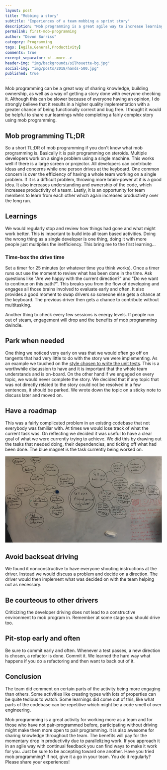 ```yaml
---
layout: post
title: "Mobbing a story"
subtitle: "Experiences of a team mobbing a sprint story"
description: "Mob programming is a great agile way to increase learning in a team. Here are 6 lessons learned during a mob programming session."
permalink: first-mob-programming
author: "Devon Burriss"
category: Programming
tags: [Agile,General,Productivity]
comments: true
excerpt_separator: <!--more-->
header-img: "img/backgrounds/silhouette-bg.jpg"
social-img: "img/posts/2018/hands-500.jpg"
published: true
---
```

Mob programming can be a great way of sharing knowledge, building ownership, as well as a way of getting a story done with everyone checking it. Although this can be slower because of everyone having an opinion, I do strongly believe that it results in a higher quality implementation with a greater chance of being functionally correct and bug free. I thought it would be helpful to share our learnings while completing a fairly complex story using mob programming.
<!--more-->

## Mob programming TL;DR

So a short TL;DR of mob programming if you don't know what mob programming is. Basically it is pair programming on steroids. Multiple developers work on a single problem using a single machine. This works well if there is a large screen or projector. All developers can contribute ideas and concerns while one person drives at the keyboard.
One common concern is over the efficiency of having a whole team working on a single problem. If it is a difficult problem, throwing more brain-power at it is a good idea. It also increases understanding and ownership of the code, which increases productivity of a team. Lastly, it is an opportunity for team members to learn from each other which again increases productivity over the long run.

## Learnings

We would regularly stop and review how things had gone and what might work better. This is important to build into all team based activities. Doing the wrong thing as a single developer is one thing, doing it with more people just multiplies the inefficiency. This bring me to the first learning...

### Time-box the drive time

Set a timer for 25 minutes (or whatever time you think works). Once a timer runs out use the moment to review what has been done in the time. Ask questions like "Are we happy with the current direction?" and "Do we want to continue on this path?". This breaks you from the flow of developing and engages all those brains involved to evaluate early and often. It also provides a good moment to swap drivers so someone else gets a chance at the keyboard. The previous driver then gets a chance to contribute without multitasking.

Another thing to check every few sessions is energy levels. If people run out of steam, engagement will drop and the benefits of mob programming dwindle.

## Park when needed

One thing we noticed very early on was that we would often go off on tangents that had very little to do with the story we were implementing. As an example we touched on the [style chosen to write the unit tests](/maintainable-unit-tests). This is a worthwhile discussion to have and it is important that the whole team understands and is on-board. On the other hand if we engaged on every topic, we would never complete the story. We decided that if any topic that was not directly related to the story could not be resolved in a few sentences, it should be parked. We wrote down the topic on a sticky note to discuss later and moved on.

## Have a roadmap

This was a fairly complicated problem in an existing codebase that not everybody was familiar with. At times we would lose track of what the current task was. On reflecting we decided it was useful to have a clear goal of what we were currently trying to achieve. We did this by drawing out the tasks that needed doing, their dependencies, and ticking off what had been done. The blue magnet is the task currently being worked on.

![mob todo list](/img/posts/2018/mob-todo.jpg)

## Avoid backseat driving

We found it nonconstructive to have everyone shouting instructions at the driver. Instead we would discuss a problem and decide on a direction. The driver would then implement what was decided on with the team helping out as necessary.

## Be courteous to other drivers

Criticizing the developer driving does not lead to a constructive environment to mob program in. Remember at some stage you should drive too.

## Pit-stop early and often

Be sure to commit early and often. Whenever a test passes, a new direction is chosen, a refactor is done. Commit it. We learned the hard way what happens if you do a refactoring and then want to back out of it.

## Conclusion

The team did comment on certain parts of the activity being more engaging than others. Some activities like creating types with lots of properties can be quite tedious to watch. Some learnings did come out of this, like what parts of the codebase can be repetitive which might be a code smell of over engineering.

Mob programming is a great activity for working more as a team and for those who have not pair-programmed before, participating without driving might make them more open to pair programming. It is also awesome for sharing knowledge throughout the team. The benefits will pay for the momentary drop in productivity due to parallelizing work. If you approach it in an agile way with continual feedback you can find ways to make it work for you. Just be sure to be accepting toward one another. Have you tried mob programming? If not, give it a go in your team. You do it regularly?
Please share your experiences!